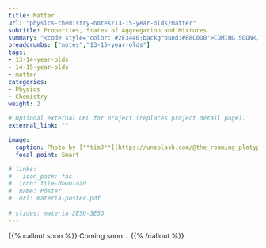 ```yaml
---
title: Matter
url: "physics-chemistry-notes/13-15-year-olds/matter"
subtitle: Properties, States of Aggregation and Mixtures
summary: "<code style='color: #2E3440;background:#88C0D0'>COMING SOON</code> <br> Properties, States of Aggregation and Mixtures."
breadcrumbs: ["notes","13-15-year-olds"]
tags:
- 13-14-year-olds
- 14-15-year-olds
- matter
categories:
- Physics
- Chemistry
weight: 2

# Optional external URL for project (replaces project detail page).
external_link: ""

image:
  caption: Photo by [**timJ**](https://unsplash.com/@the_roaming_platypus) on [Unsplash](https://unsplash.com)
  focal_point: Smart

# links:
# - icon_pack: fas
#  icon: file-download
#  name: Póster
#  url: materia-poster.pdf
  
# slides: materia-2ESO-3ESO
---
```


{{% callout soon %}}
Coming soon...
{{% /callout %}}
